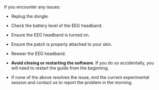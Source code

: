 If you encounter any issues:

- Replug the dongle.

- Check the battery level of the EEG headband.

- Ensure the EEG headband is turned on.

- Ensure the patch is properly attached to your skin.

- Rewear the EEG headband.

- **Avoid closing or restarting the software**. If you do so accidentally, you will need to restart the guide from the beginning.

- If none of the above resolves the issue, end the current experimental session and contact us to report the problem in the morning.
